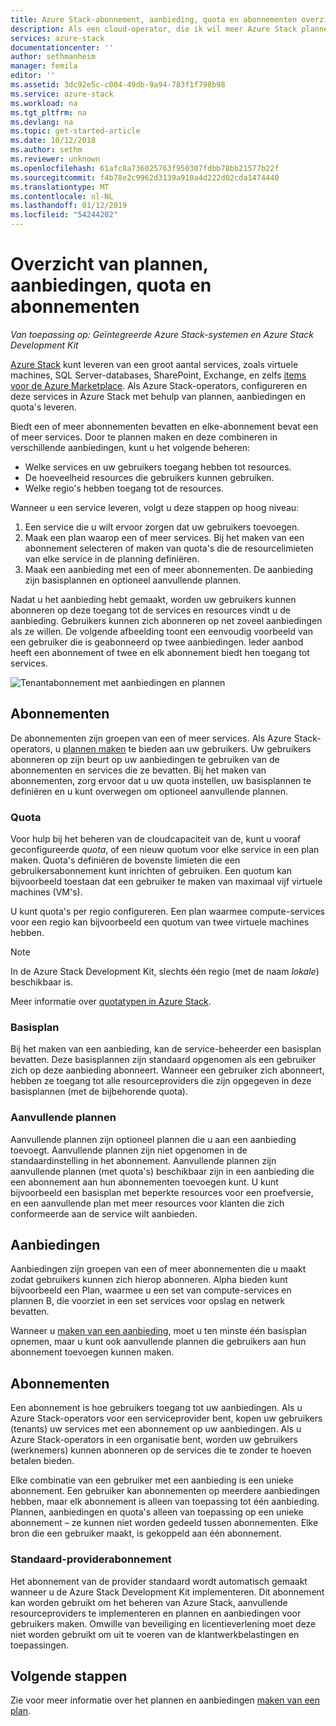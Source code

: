```yaml
---
title: Azure Stack-abonnement, aanbieding, quota en abonnementen overzicht | Microsoft Docs
description: Als een cloud-operator, die ik wil meer Azure Stack plannen, aanbiedingen, quota en abonnementen.
services: azure-stack
documentationcenter: ''
author: sethmanheim
manager: femila
editor: ''
ms.assetid: 3dc92e5c-c004-49db-9a94-783f1f798b98
ms.service: azure-stack
ms.workload: na
ms.tgt_pltfrm: na
ms.devlang: na
ms.topic: get-started-article
ms.date: 10/12/2018
ms.author: sethm
ms.reviewer: unknown
ms.openlocfilehash: 61afc8a736025763f950307fdbb78bb21577b22f
ms.sourcegitcommit: f4b78e2c9962d3139a910a4d222d02cda1474440
ms.translationtype: MT
ms.contentlocale: nl-NL
ms.lasthandoff: 01/12/2019
ms.locfileid: "54244202"
---
```

# <a name="plan-offer-quota-and-subscription-overview"></a>Overzicht van plannen, aanbiedingen, quota en abonnementen

*Van toepassing op: Geïntegreerde Azure Stack-systemen en Azure Stack Development Kit*

[Azure Stack](azure-stack-poc.md) kunt leveren van een groot aantal services, zoals virtuele machines, SQL Server-databases, SharePoint, Exchange, en zelfs [items voor de Azure Marketplace](azure-stack-marketplace-azure-items.md). Als Azure Stack-operators, configureren en deze services in Azure Stack met behulp van plannen, aanbiedingen en quota's leveren.

Biedt een of meer abonnementen bevatten en elke-abonnement bevat een of meer services. Door te plannen maken en deze combineren in verschillende aanbiedingen, kunt u het volgende beheren:

- Welke services en uw gebruikers toegang hebben tot resources.
- De hoeveelheid resources die gebruikers kunnen gebruiken.
- Welke regio's hebben toegang tot de resources.

Wanneer u een service leveren, volgt u deze stappen op hoog niveau:

1. Een service die u wilt ervoor zorgen dat uw gebruikers toevoegen.
2. Maak een plan waarop een of meer services. Bij het maken van een abonnement selecteren of maken van quota's die de resourcelimieten van elke service in de planning definiëren.
3. Maak een aanbieding met een of meer abonnementen. De aanbieding zijn basisplannen en optioneel aanvullende plannen.

Nadat u het aanbieding hebt gemaakt, worden uw gebruikers kunnen abonneren op deze toegang tot de services en resources vindt u de aanbieding. Gebruikers kunnen zich abonneren op net zoveel aanbiedingen als ze willen. De volgende afbeelding toont een eenvoudig voorbeeld van een gebruiker die is geabonneerd op twee aanbiedingen. Ieder aanbod heeft een abonnement of twee en elk abonnement biedt hen toegang tot services.

![Tenantabonnement met aanbiedingen en plannen](media/azure-stack-key-features/image4.png)

## <a name="plans"></a>Abonnementen

De abonnementen zijn groepen van een of meer services. Als Azure Stack-operators, u [plannen maken](azure-stack-create-plan.md) te bieden aan uw gebruikers. Uw gebruikers abonneren op zijn beurt op uw aanbiedingen te gebruiken van de abonnementen en services die ze bevatten. Bij het maken van abonnementen, zorg ervoor dat u uw quota instellen, uw basisplannen te definiëren en u kunt overwegen om optioneel aanvullende plannen.

### <a name="quotas"></a>Quota

Voor hulp bij het beheren van de cloudcapaciteit van de, kunt u vooraf geconfigureerde *quota*, of een nieuw quotum voor elke service in een plan maken. Quota's definiëren de bovenste limieten die een gebruikersabonnement kunt inrichten of gebruiken. Een quotum kan bijvoorbeeld toestaan dat een gebruiker te maken van maximaal vijf virtuele machines (VM's).

U kunt quota's per regio configureren. Een plan waarmee compute-services voor een regio kan bijvoorbeeld een quotum van twee virtuele machines hebben.

>[!NOTE]
>In de Azure Stack Development Kit, slechts één regio (met de naam *lokale*) beschikbaar is.

Meer informatie over [quotatypen in Azure Stack](azure-stack-quota-types.md).

### <a name="base-plan"></a>Basisplan

Bij het maken van een aanbieding, kan de service-beheerder een basisplan bevatten. Deze basisplannen zijn standaard opgenomen als een gebruiker zich op deze aanbieding abonneert. Wanneer een gebruiker zich abonneert, hebben ze toegang tot alle resourceproviders die zijn opgegeven in deze basisplannen (met de bijbehorende quota).

### <a name="add-on-plans"></a>Aanvullende plannen

Aanvullende plannen zijn optioneel plannen die u aan een aanbieding toevoegt. Aanvullende plannen zijn niet opgenomen in de standaardinstelling in het abonnement. Aanvullende plannen zijn aanvullende plannen (met quota's) beschikbaar zijn in een aanbieding die een abonnement aan hun abonnementen toevoegen kunt. U kunt bijvoorbeeld een basisplan met beperkte resources voor een proefversie, en een aanvullende plan met meer resources voor klanten die zich conformeerde aan de service wilt aanbieden.

## <a name="offers"></a>Aanbiedingen

Aanbiedingen zijn groepen van een of meer abonnementen die u maakt zodat gebruikers kunnen zich hierop abonneren. Alpha bieden kunt bijvoorbeeld een Plan, waarmee u een set van compute-services en plannen B, die voorziet in een set services voor opslag en netwerk bevatten.

Wanneer u [maken van een aanbieding](azure-stack-create-offer.md), moet u ten minste één basisplan opnemen, maar u kunt ook aanvullende plannen die gebruikers aan hun abonnement toevoegen kunnen maken.

## <a name="subscriptions"></a>Abonnementen

Een abonnement is hoe gebruikers toegang tot uw aanbiedingen. Als u Azure Stack-operators voor een serviceprovider bent, kopen uw gebruikers (tenants) uw services met een abonnement op uw aanbiedingen. Als u Azure Stack-operators in een organisatie bent, worden uw gebruikers (werknemers) kunnen abonneren op de services die te zonder te hoeven betalen bieden.

Elke combinatie van een gebruiker met een aanbieding is een unieke abonnement. Een gebruiker kan abonnementen op meerdere aanbiedingen hebben, maar elk abonnement is alleen van toepassing tot één aanbieding. Plannen, aanbiedingen en quota's alleen van toepassing op een unieke abonnement – ze kunnen niet worden gedeeld tussen abonnementen. Elke bron die een gebruiker maakt, is gekoppeld aan één abonnement.

### <a name="default-provider-subscription"></a>Standaard-providerabonnement

Het abonnement van de provider standaard wordt automatisch gemaakt wanneer u de Azure Stack Development Kit implementeren. Dit abonnement kan worden gebruikt om het beheren van Azure Stack, aanvullende resourceproviders te implementeren en plannen en aanbiedingen voor gebruikers maken. Omwille van beveiliging en licentieverlening moet deze niet worden gebruikt om uit te voeren van de klantwerkbelastingen en toepassingen.

## <a name="next-steps"></a>Volgende stappen

Zie voor meer informatie over het plannen en aanbiedingen [maken van een plan](azure-stack-create-plan.md).
